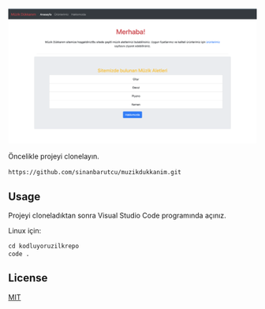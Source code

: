 ![Müzik Dükkanım](images/muzik-dukkani.png)

Öncelikle projeyi clonelayın.

`https://github.com/sinanbarutcu/muzikdukkanim.git`

## Usage
Projeyi cloneladıktan sonra Visual Studio Code programında açınız.

Linux için:

````
cd kodluyoruzilkrepo
code .
````

## License

[MIT](https://choosealicense.com/licenses/mit/)